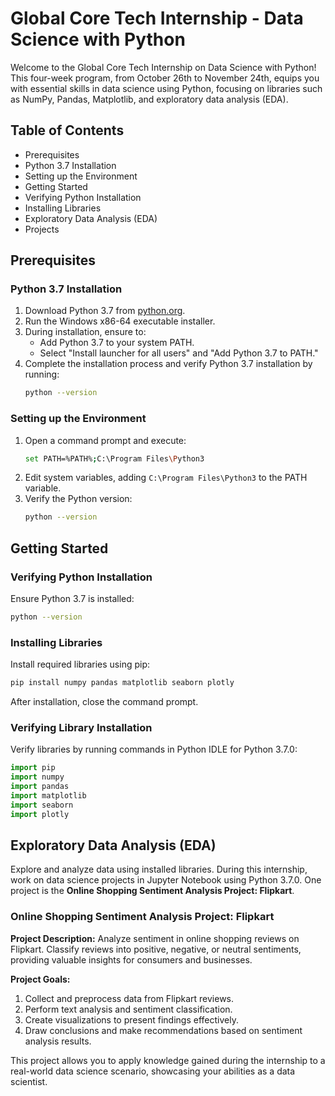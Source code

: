 # Global Core Tech Internship - Data Science with Python

Welcome to the Global Core Tech Internship on Data Science with Python! This four-week program, from October 26th to November 24th, equips you with essential skills in data science using Python, focusing on libraries such as NumPy, Pandas, Matplotlib, and exploratory data analysis (EDA).

## Table of Contents

- Prerequisites
- Python 3.7 Installation
- Setting up the Environment
- Getting Started
- Verifying Python Installation
- Installing Libraries
- Exploratory Data Analysis (EDA)
- Projects

## Prerequisites

### Python 3.7 Installation

1. Download Python 3.7 from [python.org](https://www.python.org/downloads/release/python-370/).
2. Run the Windows x86-64 executable installer.
3. During installation, ensure to:
   - Add Python 3.7 to your system PATH.
   - Select "Install launcher for all users" and "Add Python 3.7 to PATH."
4. Complete the installation process and verify Python 3.7 installation by running:
   ```bash
   python --version
   ```

### Setting up the Environment

1. Open a command prompt and execute:
   ```bash
   set PATH=%PATH%;C:\Program Files\Python3
   ```
2. Edit system variables, adding `C:\Program Files\Python3` to the PATH variable.
3. Verify the Python version:
   ```bash
   python --version
   ```

## Getting Started

### Verifying Python Installation

Ensure Python 3.7 is installed:
```bash
python --version
```

### Installing Libraries

Install required libraries using pip:
```bash
pip install numpy pandas matplotlib seaborn plotly
```

After installation, close the command prompt.

### Verifying Library Installation

Verify libraries by running commands in Python IDLE for Python 3.7.0:
```python
import pip
import numpy
import pandas
import matplotlib
import seaborn
import plotly
```

## Exploratory Data Analysis (EDA)

Explore and analyze data using installed libraries. During this internship, work on data science projects in Jupyter Notebook using Python 3.7.0. One project is the **Online Shopping Sentiment Analysis Project: Flipkart**.

### Online Shopping Sentiment Analysis Project: Flipkart

**Project Description:**
Analyze sentiment in online shopping reviews on Flipkart. Classify reviews into positive, negative, or neutral sentiments, providing valuable insights for consumers and businesses.

**Project Goals:**
1. Collect and preprocess data from Flipkart reviews.
2. Perform text analysis and sentiment classification.
3. Create visualizations to present findings effectively.
4. Draw conclusions and make recommendations based on sentiment analysis results.

This project allows you to apply knowledge gained during the internship to a real-world data science scenario, showcasing your abilities as a data scientist.
